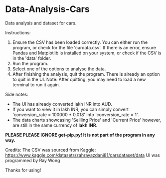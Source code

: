 # Data-Analysis-Cars
Data analysis and dataset for cars.

Instructions:
1. Ensure the CSV has been loaded correctly. You can either run the program, or check for the file 'cardata.csv'. If there is an error, ensure Pandas and Matplotlib is installed on your system, or check if the CSV is in the 'data' folder.
2. Run the program.
3. Select one of the options to analyse the data.
4. After finishing the analysis, quit the program. There is already an option to quit in the UI.
Note: After quitting, you may need to load a new terminal to run it again.

Side notes:
- The UI has already converted lakh INR into AUD. 
- If you want to view it in lakh INR, you can simply convert 'conversion_rate = 100000 * 0.018' into 'conversion_rate = 1'.
- The data charts showcasing 'Sellling Price' and 'Current Price' however, are still in the same currency of **lakh INR**. 

**PLEASE PLEASE IGNORE get-pip.py! It is not part of the program in any way.**

Credits:
The CSV was sourced from Kaggle: https://www.kaggle.com/datasets/zahrayazdani81/carsdataset/data
UI was programmed by Ray Wong

Thanks for using!